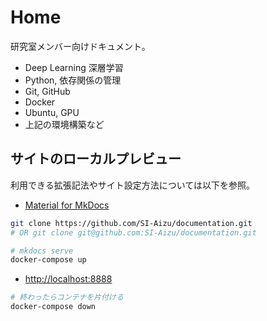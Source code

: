 # Home

研究室メンバー向けドキュメント。

- Deep Learning 深層学習
- Python, 依存関係の管理
- Git, GitHub
- Docker
- Ubuntu, GPU
- 上記の環境構築など



## サイトのローカルプレビュー

利用できる拡張記法やサイト設定方法については以下を参照。

- [Material for MkDocs](https://squidfunk.github.io/mkdocs-material/)

```sh
git clone https://github.com/SI-Aizu/documentation.git
# OR git clone git@github.com:SI-Aizu/documentation.git

# mkdocs serve
docker-compose up
```

- [http://localhost:8888](http://localhost:8888)

```sh
# 終わったらコンテナを片付ける
docker-compose down
```
